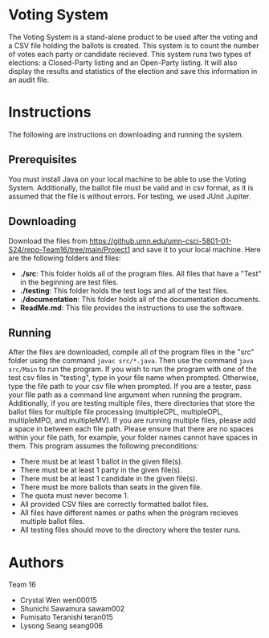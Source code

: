 # Voting System
The Voting System is a stand-alone product to be used after the voting and a CSV file holding the ballots is created. This system is to count the number of votes each party or candidate recieved. This system runs two types of elections: a Closed-Party listing and an Open-Party listing. It will also display the results and statistics of the election and save this information in an audit file.

# Instructions
The following are instructions on downloading and running the system.

## Prerequisites
You must install Java on your local machine to be able to use the Voting System. Additionally, the ballot file must be valid and in csv format, as it is assumed that the file is without errors. For testing, we used JUnit Jupiter.

## Downloading
Download the files from https://github.umn.edu/umn-csci-5801-01-S24/repo-Team16/tree/main/Project1 and save it to your local machine. Here are the following folders and files:
- **./src**: This folder holds all of the program files. All files that have a "Test" in the beginning are test files.
- **./testing**: This folder holds the test logs and all of the test files.
- **./documentation**: This folder holds all of the documentation documents.
- **ReadMe.md**: This file provides the instructions to use the software.

## Running
After the files are downloaded, compile all of the program files in the "src" folder using the command `javac src/*.java`. Then use the command `java src/Main` to run the program. If you wish to run the program with one of the test csv files in "testing", type in your file name when prompted. Otherwise, type the file path to your csv file when prompted. If you are a tester, pass your file path as a command line argument when running the program. Additionally, if you are testing multiple files, there directories that store the ballot files for multiple file processing (multipleCPL, multipleOPL, multipleMPO, and multipleMV). If you are running multiple files, please add a space in between each file path. Please ensure that there are no spaces within your file path, for example, your folder names cannot have spaces in them. This program assumes the following preconditions:
- There must be at least 1 ballot in the given file(s).
- There must be at least 1 party in the given file(s).
- There must be at least 1 candidate in the given file(s).
- There must be more ballots than seats in the given file.
- The quota must never become 1.
- All provided CSV files are correctly formatted ballot files.
- All files have different names or paths when the program recieves multiple ballot files.
- All testing files should move to the directory where the tester runs.

# Authors
Team 16
- Crystal Wen wen00015
- Shunichi Sawamura sawam002
- Fumisato Teranishi teran015
- Lysong Seang seang006
